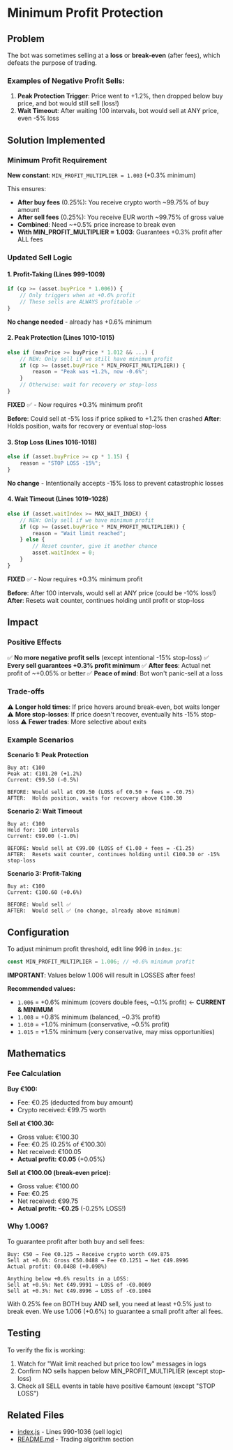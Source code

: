 # Minimum Profit Protection

## Problem
The bot was sometimes selling at a **loss** or **break-even** (after fees), which defeats the purpose of trading.

### Examples of Negative Profit Sells:
1. **Peak Protection Trigger**: Price went to +1.2%, then dropped below buy price, and bot would still sell (loss!)
2. **Wait Timeout**: After waiting 100 intervals, bot would sell at ANY price, even -5% loss

## Solution Implemented

### Minimum Profit Requirement
**New constant**: `MIN_PROFIT_MULTIPLIER = 1.003` (+0.3% minimum)

This ensures:
- **After buy fees** (0.25%): You receive crypto worth ~99.75% of buy amount
- **After sell fees** (0.25%): You receive EUR worth ~99.75% of gross value
- **Combined**: Need ~+0.5% price increase to break even
- **With MIN_PROFIT_MULTIPLIER = 1.003**: Guarantees +0.3% profit after ALL fees

### Updated Sell Logic

#### 1. Profit-Taking (Lines 999-1009)
```javascript
if (cp >= (asset.buyPrice * 1.006)) {
    // Only triggers when at +0.6% profit
    // These sells are ALWAYS profitable ✅
}
```
**No change needed** - already has +0.6% minimum

#### 2. Peak Protection (Lines 1010-1015)
```javascript
else if (maxPrice >= buyPrice * 1.012 && ...) {
    // NEW: Only sell if we still have minimum profit
    if (cp >= (asset.buyPrice * MIN_PROFIT_MULTIPLIER)) {
        reason = "Peak was +1.2%, now -0.6%";
    }
    // Otherwise: wait for recovery or stop-loss
}
```
**FIXED** ✅ - Now requires +0.3% minimum profit

**Before**: Could sell at -5% loss if price spiked to +1.2% then crashed
**After**: Holds position, waits for recovery or eventual stop-loss

#### 3. Stop Loss (Lines 1016-1018)
```javascript
else if (asset.buyPrice >= cp * 1.15) {
    reason = "STOP LOSS -15%";
}
```
**No change** - Intentionally accepts -15% loss to prevent catastrophic losses

#### 4. Wait Timeout (Lines 1019-1028)
```javascript
else if (asset.waitIndex >= MAX_WAIT_INDEX) {
    // NEW: Only sell if we have minimum profit
    if (cp >= (asset.buyPrice * MIN_PROFIT_MULTIPLIER)) {
        reason = "Wait limit reached";
    } else {
        // Reset counter, give it another chance
        asset.waitIndex = 0;
    }
}
```
**FIXED** ✅ - Now requires +0.3% minimum profit

**Before**: After 100 intervals, would sell at ANY price (could be -10% loss!)
**After**: Resets wait counter, continues holding until profit or stop-loss

## Impact

### Positive Effects
✅ **No more negative profit sells** (except intentional -15% stop-loss)
✅ **Every sell guarantees +0.3% profit minimum**
✅ **After fees**: Actual net profit of ~+0.05% or better
✅ **Peace of mind**: Bot won't panic-sell at a loss

### Trade-offs
⚠️ **Longer hold times**: If price hovers around break-even, bot waits longer
⚠️ **More stop-losses**: If price doesn't recover, eventually hits -15% stop-loss
⚠️ **Fewer trades**: More selective about exits

### Example Scenarios

**Scenario 1: Peak Protection**
```
Buy at: €100
Peak at: €101.20 (+1.2%)
Current: €99.50 (-0.5%)

BEFORE: Would sell at €99.50 (LOSS of €0.50 + fees = -€0.75)
AFTER:  Holds position, waits for recovery above €100.30
```

**Scenario 2: Wait Timeout**
```
Buy at: €100
Held for: 100 intervals
Current: €99.00 (-1.0%)

BEFORE: Would sell at €99.00 (LOSS of €1.00 + fees = -€1.25)
AFTER:  Resets wait counter, continues holding until €100.30 or -15% stop-loss
```

**Scenario 3: Profit-Taking**
```
Buy at: €100
Current: €100.60 (+0.6%)

BEFORE: Would sell ✅
AFTER:  Would sell ✅ (no change, already above minimum)
```

## Configuration

To adjust minimum profit threshold, edit line 996 in `index.js`:

```javascript
const MIN_PROFIT_MULTIPLIER = 1.006; // +0.6% minimum profit
```

**IMPORTANT**: Values below 1.006 will result in LOSSES after fees!

**Recommended values:**
- `1.006` = +0.6% minimum (covers double fees, ~0.1% profit) ← **CURRENT & MINIMUM**
- `1.008` = +0.8% minimum (balanced, ~0.3% profit)
- `1.010` = +1.0% minimum (conservative, ~0.5% profit)
- `1.015` = +1.5% minimum (very conservative, may miss opportunities)

## Mathematics

### Fee Calculation
**Buy €100:**
- Fee: €0.25 (deducted from buy amount)
- Crypto received: €99.75 worth

**Sell at €100.30:**
- Gross value: €100.30
- Fee: €0.25 (0.25% of €100.30)
- Net received: €100.05
- **Actual profit: €0.05** (+0.05%)

**Sell at €100.00 (break-even price):**
- Gross value: €100.00
- Fee: €0.25
- Net received: €99.75
- **Actual profit: -€0.25** (-0.25% LOSS!)

### Why 1.006?
To guarantee profit after both buy and sell fees:
```
Buy: €50 → Fee €0.125 → Receive crypto worth €49.875
Sell at +0.6%: Gross €50.0488 → Fee €0.1251 → Net €49.8996
Actual profit: €0.0488 (+0.098%)

Anything below +0.6% results in a LOSS:
Sell at +0.5%: Net €49.9991 → LOSS of -€0.0009
Sell at +0.3%: Net €49.8996 → LOSS of -€0.1004
```

With 0.25% fee on BOTH buy AND sell, you need at least +0.5% just to break even.
We use 1.006 (+0.6%) to guarantee a small profit after all fees.

## Testing

To verify the fix is working:
1. Watch for "Wait limit reached but price too low" messages in logs
2. Confirm NO sells happen below MIN_PROFIT_MULTIPLIER (except stop-loss)
3. Check all SELL events in table have positive €amount (except "STOP LOSS")

## Related Files
- [index.js](index.js) - Lines 990-1036 (sell logic)
- [README.md](README.md) - Trading algorithm section
